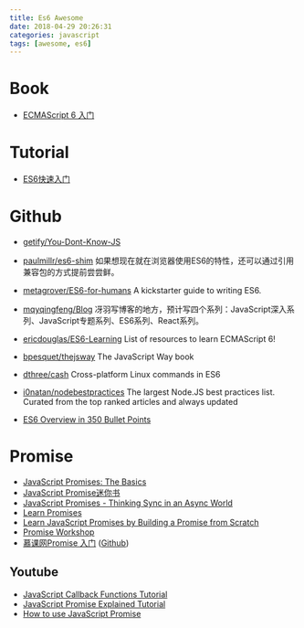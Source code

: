 ```yaml
---
title: Es6 Awesome
date: 2018-04-29 20:26:31
categories: javascript
tags: [awesome, es6]
---
```


# Book
- [ECMAScript 6 入门](http://es6.ruanyifeng.com/)

# Tutorial
- [ES6快速入门](https://www.cnblogs.com/zhouyangla/p/7225335.html)

    <!-- more -->

# Github
- [getify/You-Dont-Know-JS](https://github.com/getify/You-Dont-Know-JS)
- [paulmillr/es6-shim](https://github.com/paulmillr/es6-shim) 如果想现在就在浏览器使用ES6的特性，还可以通过引用兼容包的方式提前尝尝鲜。
- [metagrover/ES6-for-humans](https://github.com/metagrover/ES6-for-humans) A kickstarter guide to writing ES6.

- [mqyqingfeng/Blog](https://github.com/mqyqingfeng/Blog) 冴羽写博客的地方，预计写四个系列：JavaScript深入系列、JavaScript专题系列、ES6系列、React系列。
- [ericdouglas/ES6-Learning](https://github.com/ericdouglas/ES6-Learning)  List of resources to learn ECMAScript 6!
- [bpesquet/thejsway](https://github.com/bpesquet/thejsway) The JavaScript Way book
- [dthree/cash](https://github.com/dthree/cash) Cross-platform Linux commands in ES6

- [i0natan/nodebestpractices](https://github.com/i0natan/nodebestpractices) The largest Node.JS best practices list. Curated from the top ranked articles and always updated
- [ES6 Overview in 350 Bullet Points](https://github.com/bevacqua/es6)


# Promise
- [JavaScript Promises: The Basics](https://www.youtube.com/watch?v=4wyCJz4K5a8)
- [JavaScript Promise迷你书](http://liubin.github.io/promises-book/)
- [JavaScript Promises - Thinking Sync in an Async World](https://speakerdeck.com/kerrick/javascript-promises-thinking-sync-in-an-async-world)
- [Learn Promises](https://github.com/dwyl/learn-promises)
- [Learn JavaScript Promises by Building a Promise from Scratch](https://levelup.gitconnected.com/understand-javascript-promises-by-building-a-promise-from-scratch-84c0fd855720)
- [Promise Workshop](https://github.com/asakusuma/promise-workshop)
- [慕课网Promise 入门](https://www.imooc.com/learn/949)  ([Github](https://github.com/merrier/imooc-promise-sample))

## Youtube
- [JavaScript Callback Functions Tutorial](https://www.youtube.com/watch?v=pTbSfCT42_M)
- [JavaScript Promise Explained Tutorial](https://www.youtube.com/watch?v=s6SH72uAn3Q)
- [How to use JavaScript Promise](https://www.youtube.com/watch?v=104J7_HyaG4)
